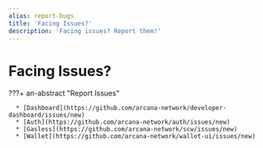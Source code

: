 ```yaml
---
alias: report-bugs
title: 'Facing Issues?'
description: 'Facing issues? Report them!'
---
```


# Facing Issues?

???+ an-abstract "Report Issues"

      * [Dashboard](https://github.com/arcana-network/developer-dashboard/issues/new)
      * [Auth](https://github.com/arcana-network/auth/issues/new)
      * [Gasless](https://github.com/arcana-network/scw/issues/new)
      * [Wallet](https://github.com/arcana-network/wallet-ui/issues/new)

